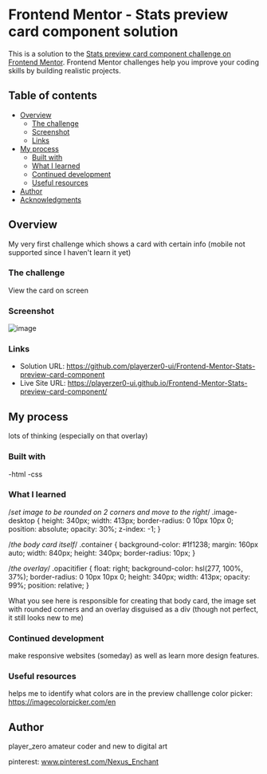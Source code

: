 # Frontend Mentor - Stats preview card component solution

This is a solution to the [Stats preview card component challenge on Frontend Mentor](https://www.frontendmentor.io/challenges/stats-preview-card-component-8JqbgoU62). Frontend Mentor challenges help you improve your coding skills by building realistic projects. 

## Table of contents

- [Overview](#overview)
  - [The challenge](#the-challenge)
  - [Screenshot](#screenshot)
  - [Links](#links)
- [My process](#my-process)
  - [Built with](#built-with)
  - [What I learned](#what-i-learned)
  - [Continued development](#continued-development)
  - [Useful resources](#useful-resources)
- [Author](#author)
- [Acknowledgments](#acknowledgments)

## Overview
My very first challenge which shows a card with certain info (mobile not supported since I haven't learn it yet)

### The challenge

View the card on screen

### Screenshot

![image](https://user-images.githubusercontent.com/73352315/115143895-a8307b00-a041-11eb-8931-e56ec3a9b912.png) 

### Links

- Solution URL: https://github.com/playerzer0-ui/Frontend-Mentor-Stats-preview-card-component
- Live Site URL: https://playerzer0-ui.github.io/Frontend-Mentor-Stats-preview-card-component/

## My process

lots of thinking (especially on that overlay)

### Built with

-html
-css

### What I learned

/*set image to be rounded on 2 corners and move to the right*/
.image-desktop {
    height: 340px;
    width: 413px;
    border-radius: 0 10px 10px 0;
    position: absolute;
    opacity: 30%;
    z-index: -1;
}

/*the body card itself*/
.container {
    background-color: #1f1238;
    margin: 160px auto;
    width: 840px;
    height: 340px;
    border-radius: 10px;
}

/*the overlay*/
.opacitifier {
    float: right;
    background-color: hsl(277, 100%, 37%);
    border-radius: 0 10px 10px 0;
    height: 340px;
    width: 413px;
    opacity: 99%;
    position: relative;
}

What you see here is responsible for creating that body card, the image set with rounded corners and an overlay disguised as a div (though not perfect, it still looks new to me)

### Continued development

make responsive websites (someday) as well as learn more design features.

### Useful resources

helps me to identify what colors are in the preview challlenge
color picker: https://imagecolorpicker.com/en

## Author

player_zero
amateur coder and new to digital art

pinterest: www.pinterest.com/Nexus_Enchant
